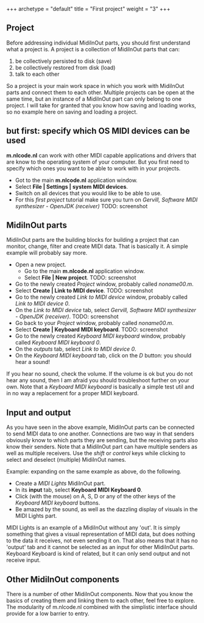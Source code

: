 +++
archetype = "default"
title = "First project"
weight = "3"
+++

## Project
Before addressing individual MidiInOut parts, you should first understand what a project is. A
project is a collection of MidiInOut parts that can:
1. be collectively persisted to disk (save)
1. be collectively restored from disk (load)
1. talk to each other

So a project is your main work space in which you work with MidiInOut parts and connect them to each
other. Multiple projects can be open at the same time, but an instance of a MidiInOut part can only
belong to one project. I will take for granted that you know how saving and loading works, so no
example here on saving and loading a project.

## but first: specify which OS MIDI devices can be used
**m.nlcode.nl** can work with other MIDI capable applications and drivers that are know to the
operating system of your computer. But you first need to specify which ones you want to be able to
work with in your projects.

- Got to the main **m.nlcode.nl** application window.
- Select **File | Settings | system MIDI devices**.
- Switch on all devices that you would like to be able to use.
- For this *first project* tutorial make sure you turn on *Gervill, Software MIDI synthesizer - OpenJDK (receiver)*
TODO: screenshot

## MidiInOut parts
MidiInOut parts are the building blocks for building a project that can monitor, change, filter and
create MIDI data. That is basically it. A simple example will probably say more.

- Open a new project. 
  - Go to the main **m.nlcode.nl** application window.
  - Select **File | New project**.
TODO: screenshot
- Go to the newly created *Project* window, probably called *noname00.m*.
- Select **Create | Link to MIDI device**.
TODO: screenshot
- Go to the newly created *Link to MIDI device* window, probably called *Link to MIDI device 0*.
- On the *Link to MIDI device* tab, select *Gervill, Software MIDI synthesizer - OpenJDK (receiver)*.
TODO: screenshot
- Go back to your *Project* window, probably called *noname00.m*.
- Select **Create | Keyboard MIDI keyboard**.
TODO: screenshot
- Go to the newly created *Keyboard MIDI keyboard* window, probably called *Keyboard MIDI keyboard 0*.
- On the *outputs* tab, select *Link to MIDI device 0*.
- On the *Keyboard MIDI keyboard* tab, click on the *D* button: you should hear a sound!

If you hear no sound, check the volume. If the volume is ok but you do not hear any sound, then I am
afraid you should troubleshoot further on your own.
Note that a *Keyboard MIDI keyboard* is basically a simple test util and in no way a replacement for
a proper MIDI keyboard.
 
## Input and output
As you have seen in the above example, MidiInOut parts can be connected to send MIDI data to one
another. Connections are two way in that senders obviously know to which parts they are sending, but
the receiving parts also know their senders. Note that a MidiInOut part can have multiple senders as
well as multiple receivers. Use the *shift* or *control* keys while clicking to select and deselect
(multiple) MidiInOut names.

Example: expanding on the same example as above, do the following.
- Create a *MIDI Lights* MidiInOut part.
- In its **input** tab, select **Keyboard MIDI Keyboard 0**.
- Click (with the mouse) on A, S, D or any of the other keys of the *Keyboard MIDI keyboard* buttons.
- Be amazed by the sound, as well as the dazzling display of visuals in the MIDI Lights part.

MIDI Lights is an example of a MidiInOut without any 'out'. It is simply something that gives a
visual representation of MIDI data, but does nothing to the data it receives, not even sending it
on. That also means that it has no 'output' tab and it cannot be selected as an input for other
MidiInOut parts. Keyboard Keyboard is kind of related, but it can only send output and not receive
input.
 
## Other MidiInOut components
There is a number of other MidiInOut components. Now that you know the basics of creating them and
linking them to each other, feel free to explore. The modularity of m.nlcode.nl combined with the 
simplistic interface should provide for a low barrier to entry.
 